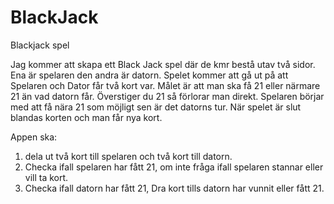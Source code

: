 # BlackJack
Blackjack spel

Jag kommer att skapa ett Black Jack spel där de kmr bestå utav två sidor. Ena är spelaren den andra är datorn. Spelet kommer att gå ut på att Spelaren och Dator får två kort var. Målet är att man ska få 21 eller närmare 21 än vad datorn får. Överstiger du 21 så förlorar man direkt. Spelaren börjar med att få nära 21 som möjligt sen är det datorns tur. När spelet är slut blandas korten och man får nya kort.

Appen ska:
1. dela ut två kort till spelaren och två kort till datorn.
2. Checka ifall spelaren har fått 21, om inte fråga ifall spelaren stannar eller vill ta kort.
3. Checka ifall datorn har fått 21, Dra kort tills datorn har vunnit eller fått 21.
